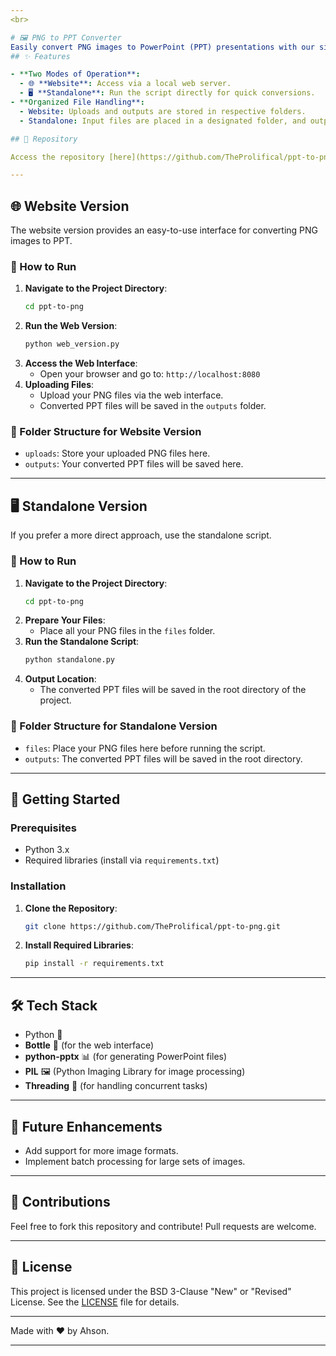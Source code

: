 ```yaml
---
<br>

# 🖼️ PNG to PPT Converter
Easily convert PNG images to PowerPoint (PPT) presentations with our simple tool! This project offers two methods: a web interface and a standalone script. 🎨
## ✨ Features

- **Two Modes of Operation**:
  - 🌐 **Website**: Access via a local web server.
  - 🖥️ **Standalone**: Run the script directly for quick conversions.
- **Organized File Handling**:
  - Website: Uploads and outputs are stored in respective folders.
  - Standalone: Input files are placed in a designated folder, and output files are stored at the root directory.

## 📁 Repository

Access the repository [here](https://github.com/TheProlifical/ppt-to-png).

---
```


## 🌐 Website Version

The website version provides an easy-to-use interface for converting PNG images to PPT. 

### 🔧 How to Run

1. **Navigate to the Project Directory**:
    ```bash
    cd ppt-to-png
    ```
2. **Run the Web Version**:
    ```bash
    python web_version.py
    ```
3. **Access the Web Interface**:
    - Open your browser and go to: `http://localhost:8080`
4. **Uploading Files**:
    - Upload your PNG files via the web interface.
    - Converted PPT files will be saved in the `outputs` folder.
  
### 📁 Folder Structure for Website Version
- `uploads`: Store your uploaded PNG files here.
- `outputs`: Your converted PPT files will be saved here.

---

## 🖥️ Standalone Version

If you prefer a more direct approach, use the standalone script.

### 🔧 How to Run

1. **Navigate to the Project Directory**:
    ```bash
    cd ppt-to-png
    ```
2. **Prepare Your Files**:
    - Place all your PNG files in the `files` folder.
3. **Run the Standalone Script**:
    ```bash
    python standalone.py
    ```
4. **Output Location**:
    - The converted PPT files will be saved in the root directory of the project.

### 📁 Folder Structure for Standalone Version
- `files`: Place your PNG files here before running the script.
- `outputs`: The converted PPT files will be saved in the root directory.

---

## 🚀 Getting Started

### Prerequisites

- Python 3.x
- Required libraries (install via `requirements.txt`)

### Installation

1. **Clone the Repository**:
    ```bash
    git clone https://github.com/TheProlifical/ppt-to-png.git
    ```
2. **Install Required Libraries**:
    ```bash
    pip install -r requirements.txt
    ```

---

## 🛠️ Tech Stack

- Python 🐍
- **Bottle** 🍾 (for the web interface)
- **python-pptx** 📊 (for generating PowerPoint files)
- **PIL** 🖼️ (Python Imaging Library for image processing)
- **Threading** 🧵 (for handling concurrent tasks)

---

## 🎯 Future Enhancements

- Add support for more image formats.
- Implement batch processing for large sets of images.

---

## 🤝 Contributions

Feel free to fork this repository and contribute! Pull requests are welcome.

---

## 📄 License

This project is licensed under the BSD 3-Clause "New" or "Revised" License. See the [LICENSE](LICENSE) file for details.

---

Made with ❤️ by Ahson.

---
